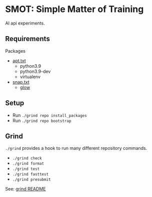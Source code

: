 # SMOT: Simple Matter of Training

AI api experiments.

## Requirements

Packages
  * [apt.txt](./apt.txt)
    * python3.9
    * python3.9-dev
    * virtualenv
  * [snap.txt](./snap.txt)
    * [glow](https://github.com/charmbracelet/glow)


## Setup

  * Run `./grind repo install_packages`
  * Run `./grind repo bootstrap`


## Grind

`./grind` provides a hook to run many different repository commands.

  * `./grind check`
  * `./grind format`
  * `./grind test`
  * `./grind fasttest`
  * `./grind presubmit`

See: [grind README](commands/README.md)

